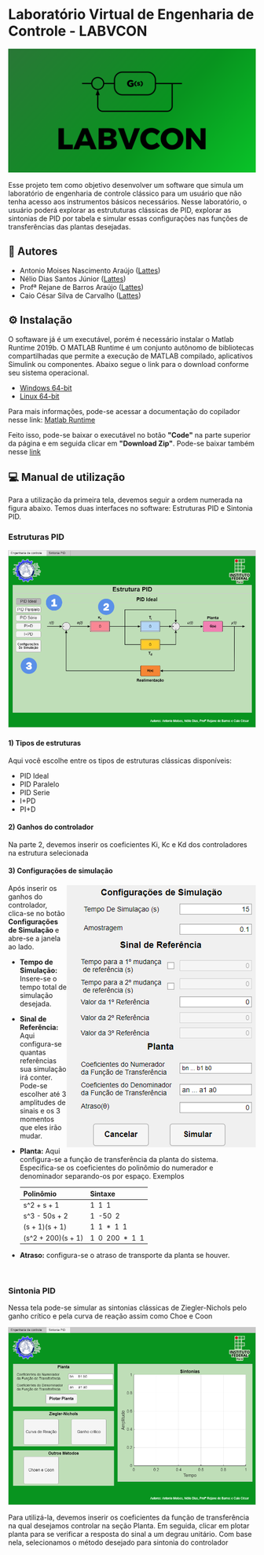# Laboratório Virtual de Engenharia de Controle - LABVCON

<img src="Imagens_LABVCON\Logo_LABVCON.png"/>

Esse projeto tem como objetivo desenvolver um software que simula um laboratório de engenharia de controle clássico para um usuário que não tenha acesso aos instrumentos básicos necessários. Nesse laboratório, o usuário poderá explorar as estrututuras clássicas de PID, explorar as sintonias de PID por tabela e simular essas configurações nas funções de transferências das plantas desejadas.

## 🤝 Autores

- Antonio Moises Nascimento Araújo ([Lattes](http://lattes.cnpq.br/3944952251812665))
- Nélio Dias Santos Júnior ([Lattes](http://lattes.cnpq.br/0040496197667559))
- Profª Rejane de Barros Araújo ([Lattes](http://lattes.cnpq.br/8760830024389437))
- Caio César Silva de Carvalho ([Lattes](http://lattes.cnpq.br/0242293088447650))

## ⚙ Instalação

O softaware já é um executável, porém é necessário instalar o Matlab Runtime 2019b. O MATLAB Runtime é um conjunto autônomo de bibliotecas
compartilhadas que permite a execução de MATLAB compilado, aplicativos Simulink ou componentes. Abaixo segue o link para o download conforme seu sistema operacional.

- [Windows 64-bit](https://ssd.mathworks.com/supportfiles/downloads/R2020b/Release/7/deployment_files/installer/complete/win64/MATLAB_Runtime_R2020b_Update_7_win64.zip)
- [Linux 64-bit](https://ssd.mathworks.com/supportfiles/downloads/R2020b/Release/7/deployment_files/installer/complete/glnxa64/MATLAB_Runtime_R2020b_Update_7_glnxa64.zip)

Para mais informações, pode-se acessar a documentação do copilador nesse link: [Matlab Runtime](https://www.mathworks.com/help/compiler/matlab-runtime.html)

Feito isso, pode-se baixar o executável no botão **"Code"** na parte superior da página e em seguida clicar em **"Download Zip"**.
Pode-se baixar também nesse [link](https://github.com/jrneliodias/LABVCON/archive/refs/heads/main.zip)

## 💻 Manual de utilização

Para a utilização da primeira tela, devemos seguir a ordem numerada na figura abaixo. Temos duas interfaces no software: Estruturas PID e Sintonia PID.

### Estruturas PID

   <img  src="Imagens_LABVCON\Estruturas PID_.png">
 
  #### 1) Tipos de estruturas 
   Aqui você escolhe entre os tipos de estruturas clássicas disponíveis:
      
   * PID Ideal
   * PID Paralelo
   * PID Serie 
   * I+PD 
   * PI+D 
      
      
   #### 2) Ganhos do controlador 
   Na parte 2, devemos inserir os coeficientes Ki, Kc e Kd dos controladores na estrutura selecionada 
  
   #### 3) Configurações de simulação
  
   <img align="right" src="Imagens_LABVCON\Configurações de simulação.png"/>
   Após inserir os ganhos do controlador, clica-se no botão <b>Configurações de Simulação </b> e abre-se a janela ao lado. 
   
   + **Tempo de Simulação:** Insere-se o tempo total de simulação desejada.  
   + **Sinal de Referência:** Aqui configura-se quantas referências sua simulação irá conter. Pode-se escolher até 3 amplitudes de sinais e os 3 momentos que eles irão       mudar.  
   + **Planta:** Aqui configura-se a função de transferência da planta do sistema. Especifica-se os coeficientes do polinômio do numerador e denominador
      separando-os por espaço. Exemplos

      | Polinômio  |  Sintaxe  |
      | ------------------- | ------------------- |
      |  s^2 + s + 1 |  1&nbsp; 1 &nbsp;1 |
      | s^3 - 50s + 2  |  1&nbsp; -50&nbsp; 2 |
      |  (s + 1)(s + 1) | 1&nbsp; 1&nbsp; *&nbsp; 1 &nbsp;1 |
      |  (s^2 + 200)(s + 1) |  1&nbsp; 0 &nbsp;200&nbsp; *&nbsp; 1&nbsp; 1 |

   + **Atraso:** configura-se o atraso de transporte da planta se houver. 

<br clear="right"/>





   
### Sintonia PID
   
Nessa tela pode-se simular as sintonias clássicas de Ziegler-Nichols pelo ganho crítico e pela curva de reação assim como Choe e Coon
   
<img src="Imagens_LABVCON\Figure-Sintonia_PID.png"/>   
   
Para utilizá-la, devemos inserir os coeficientes da função de transferência na qual desejamos controlar na seção Planta. Em seguida, clicar em plotar planta para se verificar a resposta do sinal a um degrau unitário. Com base nela, selecionamos o método desejado para sintonia do controlador
